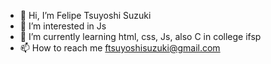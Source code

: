 - 👋 Hi, I’m Felipe Tsuyoshi Suzuki
- 👀 I’m interested in Js
- 🌱 I’m currently learning html, css, Js, also C in college ifsp
- 📫 How to reach me ftsuyoshisuzuki@gmail.com

